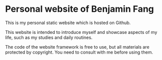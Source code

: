 # Personal website of Benjamin Fang

This is my personal static website which is hosted on Github.

This website is intended to introduce myself and showcase aspects of my
life, such as my studies and daily routines.

The code of the website framework is free to use, but all materials are
protected by copyright. You need to consult with me before using them.
